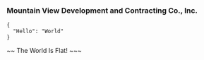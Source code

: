 ### Mountain View Development and Contracting Co., Inc.
```
{
  "Hello": "World"
}
```
~~ The World Is Flat! ~~~
